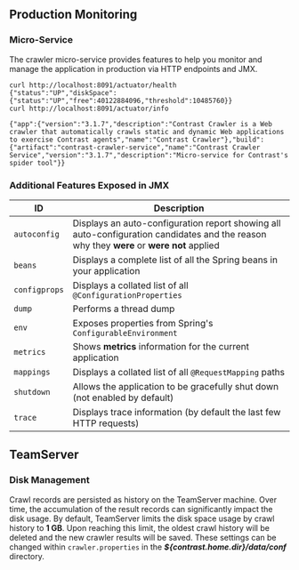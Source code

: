 <!--
title: "Monitoring A Crawler Instance"
description: "Instructions on how to monitor a crawling instance"
tags: "crawler monitoring Microservice JMX"
-->

## Production Monitoring

### Micro-Service

The crawler micro-service provides features to help you monitor and manage the application in production via HTTP endpoints and JMX.

```
curl http://localhost:8091/actuator/health
{"status":"UP","diskSpace":{"status":"UP","free":40122884096,"threshold":10485760}}
curl http://localhost:8091/actuator/info
 
{"app":{"version":"3.1.7","description":"Contrast Crawler is a Web crawler that automatically crawls static and dynamic Web applications to exercise Contrast agents","name":"Contrast Crawler"},"build":{"artifact":"contrast-crawler-service","name":"Contrast Crawler Service","version":"3.1.7","description":"Micro-service for Contrast's spider tool"}}
```

### Additional Features Exposed in JMX

ID | Description
-- | -----------
```autoconfig``` | Displays an auto-configuration report showing all auto-configuration candidates and the reason why they **were** or **were not** applied
```beans``` | Displays a complete list of all the Spring beans in your application
```configprops``` | Displays a collated list of all ```@ConfigurationProperties```
```dump``` | Performs a thread dump
```env``` | Exposes properties from Spring's ```ConfigurableEnvironment```
```metrics``` | Shows **metrics** information for the current application
```mappings``` | Displays a collated list of all ```@RequestMapping``` paths
```shutdown``` | Allows the application to be gracefully shut down (not enabled by default)
```trace``` | Displays trace information (by default the last few HTTP requests)

## TeamServer

### Disk Management

Crawl records are persisted as history on the TeamServer machine. Over time, the accumulation of the result records can significantly impact the disk usage. By default, TeamServer limits the disk space usage by crawl history to **1 GB**. Upon reaching this limit, the oldest crawl history will be deleted and the new crawler results will be saved. These settings can be changed within ```crawler.properties``` in the ***${contrast.home.dir}/data/conf*** directory.
